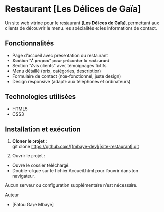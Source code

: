 # Restaurant [Les Délices de Gaïa]

Un site web vitrine pour le restaurant **[Les Délices de Gaïa]**, permettant aux clients de découvrir le menu, les spécialités et les informations de contact.  

## Fonctionnalités
-  Page d’accueil avec présentation du restaurant
-  Section "À propos" pour présenter le restaurant
-  Section "Avis clients" avec témoignages fictifs    
-  Menu détaillé (prix, catégories, description)   
-  Formulaire de contact (non-fonctionnel, juste design)  
-  Design responsive (adapté aux téléphones et ordinateurs)  

## Technologies utilisées
- HTML5  
- CSS3  

## Installation et exécution
1. **Cloner le projet** :  
   git clone https://github.com/[fmbaye-dev]/[site-restaurant].git

2. Ouvrir le projet :
 - Ouvre le dossier téléchargé.
 - Double-clique sur le fichier Accueil.html pour l’ouvrir dans ton navigateur.

 Aucun serveur ou configuration supplémentaire n’est nécessaire.

 Auteur
 - [Fatou Gaye Mbaye]
